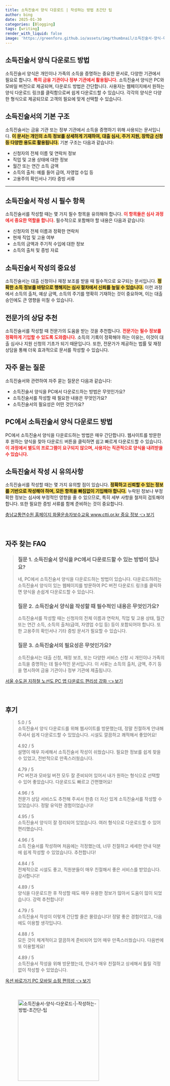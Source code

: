 ```yaml
---
title: 소득진술서 양식 다운로드 | 작성하는 방법 초간단 팁
author: bing
date: 2025-01-30
categories: [Blogging]
tags: [writing]
render_with_liquid: false
image: 'https://greenforu.github.io/assets/img/thumbnail/소득진술서-양식-다운로드-|-작성하는-방법-초간단-팁.webp'
---
```



<h2 id='소득진술서_다운로드_방법'>소득진술서 양식 다운로드 방법</h2>

<p>소득진술서 양식은 개인이나 가족의 소득을 증명하는 중요한 문서로, 다양한 기관에서 필요로 합니다. <b><span style="color: #ee2323;">특히 금융 기관이나 정부 기관에서 활용됩니다.</span></b> 소득진술서 양식은 PC와 모바일 버전으로 제공되며, 다운로드 방법은 간단합니다. 사용자는 웹페이지에서 원하는 양식 다운로드 링크를 클릭함으로써 쉽게 다운로드할 수 있습니다. 각각의 양식은 다양한 형식으로 제공되므로 고객의 필요에 맞게 선택할 수 있습니다.</p>

<h2 id='소득진술서_기본_구조'>소득진술서의 기본 구조</h2>

<p>소득진술서는 금융 기관 또는 정부 기관에서 소득을 증명하기 위해 사용되는 문서입니다. <b><span style="background-color: #ffe066;">이 문서는 개인의 소득 정보를 상세하게 기재하여, 대출 심사, 주거 지원, 장학금 신청 등 다양한 용도로 활용됩니다.</span></b> 기본 구조는 다음과 같습니다:</p>

<ul>
    <li>신청자의 전체 이름 및 연락처 정보</li>
    <li>직업 및 고용 상태에 대한 정보</li>
    <li>월간 또는 연간 소득 금액</li>
    <li>소득의 출처: 예를 들어 급여, 자영업 수입 등</li>
    <li>고용주의 확인서나 기타 증빙 서류</li>
</ul>

<hr />

<h2 id='소득진술서_작성_시_필수_항목'>소득진술서 작성 시 필수 항목</h2>

<p>소득진술서를 작성할 때는 몇 가지 필수 항목을 유의해야 합니다. <b><span style="color: #ee2323;">이 항목들은 심사 과정에서 중요한 역할을 합니다.</span></b> 필수적으로 포함해야 할 내용은 다음과 같습니다:</p>

<ul>
    <li>신청자의 전체 이름과 정확한 연락처</li>
    <li>현재 직업 및 고용 여부</li>
    <li>소득의 금액과 주기적 수입에 대한 정보</li>
    <li>소득의 출처 및 증빙 자료</li>
</ul>

<h2 id='소득진술서_작성의_중요성'>소득진술서 작성의 중요성</h2>

<p>소득진술서는 대출 신청이나 재정 보조를 받을 때 필수적으로 요구되는 문서입니다. <b><span style="background-color: #ffe066;">정확한 소득 정보를 바탕으로 행해지는 심사 절차에서 신뢰를 높일 수 있습니다.</span></b> 이런 과정에서 소득의 출처, 예상 금액, 소득의 주기를 명확히 기재하는 것이 중요하며, 이는 대출 승인에도 큰 영향을 미칠 수 있습니다.</p>

<h2 id='전문가의_상담_추천'>전문가의 상담 추천</h2>

<p>소득진술서를 작성할 때 전문가의 도움을 받는 것을 추천합니다. <b><span style="color: #ee2323;">전문가는 필수 정보를 정확하게 기입할 수 있도록 도와줍니다.</span></b> 소득의 기록이 정확해야 하는 이유는, 이것이 대출 심사나 지원 신청의 기초가 되기 때문입니다. 또한, 전문가가 제공하는 법률 및 재정 상담을 통해 더욱 효과적으로 문서를 작성할 수 있습니다.</p>

<h2 id='자주묻는질문'>자주 묻는 질문</h2>

<p>소득진술서와 관련하여 자주 묻는 질문은 다음과 같습니다:</p>

<ul>
    <li>소득진술서 양식을 PC에서 다운로드하는 방법은 무엇인가요?</li>
    <li>소득진술서를 작성할 때 필요한 내용은 무엇인가요?</li>
    <li>소득진술서의 필요성은 어떤 것인가요?</li>
</ul>

<h2 id='PC_다운로드_방법'>PC에서 소득진술서 양식 다운로드 방법</h2>

<p>PC에서 소득진술서 양식을 다운로드하는 방법은 매우 간단합니다. 웹사이트를 방문한 후 원하는 양식을 찾아 다운로드 버튼을 클릭하면 쉽고 빠르게 다운로드할 수 있습니다. <b><span style="color: #ee2323;">이 과정에서 별도의 프로그램이 요구되지 않으며, 사용자는 직관적으로 양식을 내려받을 수 있습니다.</span></b></p>

<h2 id='소득진술서_작성시_유의사항'>소득진술서 작성 시 유의사항</h2>

<p>소득진술서를 작성할 때는 몇 가지 유의할 점이 있습니다. <b><span style="background-color: #ffe066;">정확하고 신뢰할 수 있는 정보를 기반으로 작성해야 하며, 모든 항목을 빠짐없이 기입해야 합니다.</span></b> 누락된 정보나 부정확한 정보는 심사에 부정적인 영향을 줄 수 있으므로, 특히 세부 사항을 철저히 검토해야 합니다. 또한 필요한 증빙 서류를 함께 준비하는 것이 중요합니다.</p>


<p><a class="click-button" title="충남교통연수원 홈페이지 화물운송자보수교육 www.ctti.or.kr 중요 정보" href="https://greenforu.github.io/posts/%EC%B6%A9%EB%82%A8%EA%B5%90%ED%86%B5%EC%97%B0%EC%88%98%EC%9B%90-%ED%99%88%ED%8E%98%EC%9D%B4%EC%A7%80-%ED%99%94%EB%AC%BC%EC%9A%B4%EC%86%A1%EC%9E%90%EB%B3%B4%EC%88%98%EA%B5%90%EC%9C%A1-www.ctti.or.kr-%EC%A4%91%EC%9A%94-%EC%A0%95%EB%B3%B4/" rel="dofollow">충남교통연수원 홈페이지 화물운송자보수교육 www.ctti.or.kr 중요 정보 👈 보기</a></p><br>
<h2 id='자주_찾는_FAQ'>자주 찾는 FAQ</h2>
<div itemscope="" itemtype="https://schema.org/FAQPage"> 
<blockquote> 
<div itemscope="" itemprop="mainEntity" itemtype="https://schema.org/Question"> 
<h3 itemprop="name">질문 1. 소득진술서 양식을 PC에서 다운로드할 수 있는 방법이 있나요?</h3> 
<div itemscope="" itemprop="acceptedAnswer" itemtype="https://schema.org/Answer"> 
<span itemprop="text"> 
<p>네, PC에서 소득진술서 양식을 다운로드하는 방법이 있습니다. 다운로드하려는 소득진술서 양식이 있는 웹페이지를 방문하여 PC 버전 다운로드 링크를 클릭하면 양식을 손쉽게 다운로드할 수 있습니다.</p> 
</span> 
</div> 
</div> 

<div itemscope="" itemprop="mainEntity" itemtype="https://schema.org/Question"> 
<h3 itemprop="name">질문 2. 소득진술서 양식을 작성할 때 필수적인 내용은 무엇인가요?</h3> 
<div itemscope="" itemprop="acceptedAnswer" itemtype="https://schema.org/Answer"> 
<span itemprop="text"> 
<p>소득진술서를 작성할 때는 신청자의 전체 이름과 연락처, 직업 및 고용 상태, 월간 또는 연간 소득, 소득의 출처(급여, 자영업 수입 등) 등이 포함되어야 합니다. 또한 고용주의 확인서나 기타 증빙 문서가 필요할 수 있습니다.</p> 
</span> 
</div> 
</div> 

<div itemscope="" itemprop="mainEntity" itemtype="https://schema.org/Question"> 
<h3 itemprop="name">질문 3. 소득진술서의 필요성은 무엇인가요?</h3> 
<div itemscope="" itemprop="acceptedAnswer" itemtype="https://schema.org/Answer"> 
<span itemprop="text"> 
<p>소득진술서는 대출 신청, 재정 보조, 또는 다양한 서비스 신청 시 개인이나 가족의 소득을 증명하는 데 필수적인 문서입니다. 이 서류는 소득의 출처, 금액, 주기 등을 명시하여 금융 기관이나 정부 기관에 제출됩니다.</p> 
</span> 
</div> 
</div> 

</blockquote> 
</div>
<p><a class="click-button" title="서울 수도권 지하철 노선도 PC 앱 다운로드 편리성 강화" href="https://greenforu.github.io/posts/%EC%84%9C%EC%9A%B8-%EC%88%98%EB%8F%84%EA%B6%8C-%EC%A7%80%ED%95%98%EC%B2%A0-%EB%85%B8%EC%84%A0%EB%8F%84-PC-%EC%95%B1-%EB%8B%A4%EC%9A%B4%EB%A1%9C%EB%93%9C-%ED%8E%B8%EB%A6%AC%EC%84%B1-%EA%B0%95%ED%99%94/" rel="dofollow">서울 수도권 지하철 노선도 PC 앱 다운로드 편리성 강화 👈 보기</a></p><br>
<h2 id='후기'>후기</h2>
<div itemscope itemtype="https://schema.org/Product">
  <blockquote>
  <div itemprop="review" itemscope itemtype="https://schema.org/Review">
      <div itemprop="reviewRating" itemscope itemtype="https://schema.org/Rating"> <span itemprop="ratingValue">5.0</span> / <span itemprop="bestRating">5</span> </div>
      <span itemprop="reviewBody">소득진술서 양식 다운로드를 위해 웹사이트를 방문했는데, 정말 친절하게 안내해 주셔서 쉽게 다운로드할 수 있었습니다. 시설도 깔끔하고 쾌적해서 좋았어요!</span>
  </div>
  <br>
  <div itemprop="review" itemscope itemtype="https://schema.org/Review">
      <div itemprop="reviewRating" itemscope itemtype="https://schema.org/Rating"> <span itemprop="ratingValue">4.92</span> / <span itemprop="bestRating">5</span> </div>
      <span itemprop="reviewBody">설명이 매우 자세해서 소득진술서 작성이 쉬웠습니다. 필요한 정보를 쉽게 찾을 수 있었고, 전반적으로 만족스러웠습니다.</span>
  </div>
  <br>
  <div itemprop="review" itemscope itemtype="https://schema.org/Review">
      <div itemprop="reviewRating" itemscope itemtype="https://schema.org/Rating"> <span itemprop="ratingValue">4.79</span> / <span itemprop="bestRating">5</span> </div>
      <span itemprop="reviewBody">PC 버전과 모바일 버전 모두 잘 준비되어 있어서 내가 원하는 형식으로 선택할 수 있어 좋았습니다. 다운로드도 빠르고 간편했어요!</span>
  </div>
  <br>
  <div itemprop="review" itemscope itemtype="https://schema.org/Review">
      <div itemprop="reviewRating" itemscope itemtype="https://schema.org/Rating"> <span itemprop="ratingValue">4.96</span> / <span itemprop="bestRating">5</span> </div>
      <span itemprop="reviewBody">전문가 상담 서비스도 추천해 주셔서 한층 더 자신 있게 소득진술서를 작성할 수 있었습니다. 정말 유익한 경험이었습니다!</span>
  </div>
  <br>
  <div itemprop="review" itemscope itemtype="https://schema.org/Review">
      <div itemprop="reviewRating" itemscope itemtype="https://schema.org/Rating"> <span itemprop="ratingValue">4.95</span> / <span itemprop="bestRating">5</span> </div>
      <span itemprop="reviewBody">소득진술서 양식이 잘 정리되어 있었습니다. 여러 형식으로 다운로드할 수 있어 편리했습니다.</span>
  </div>
  <br>
  <div itemprop="review" itemscope itemtype="https://schema.org/Review">
      <div itemprop="reviewRating" itemscope itemtype="https://schema.org/Rating"> <span itemprop="ratingValue">4.96</span> / <span itemprop="bestRating">5</span> </div>
      <span itemprop="reviewBody">소득 진술서를 작성하며 처음에는 걱정했는데, 너무 친절하고 세세한 안내 덕분에 쉽게 작성할 수 있었습니다. 추천합니다!</span>
  </div>
  <br>
  <div itemprop="review" itemscope itemtype="https://schema.org/Review">
      <div itemprop="reviewRating" itemscope itemtype="https://schema.org/Rating"> <span itemprop="ratingValue">4.84</span> / <span itemprop="bestRating">5</span> </div>
      <span itemprop="reviewBody">전체적으로 시설도 좋고, 직원분들이 매우 친절해서 좋은 서비스를 받았습니다. 감사합니다!</span>
  </div>
  <br>
  <div itemprop="review" itemscope itemtype="https://schema.org/Review">
      <div itemprop="reviewRating" itemscope itemtype="https://schema.org/Rating"> <span itemprop="ratingValue">4.89</span> / <span itemprop="bestRating">5</span> </div>
      <span itemprop="reviewBody">양식을 다운로드한 후 작성할 때도 매우 유용한 정보가 많아서 도움이 많이 되었습니다. 강력 추천합니다!</span>
  </div>
  <br>
  <div itemprop="review" itemscope itemtype="https://schema.org/Review">
      <div itemprop="reviewRating" itemscope itemtype="https://schema.org/Rating"> <span itemprop="ratingValue">4.79</span> / <span itemprop="bestRating">5</span> </div>
      <span itemprop="reviewBody">소득진술서 작성이 이렇게 간단할 줄은 몰랐습니다! 정말 좋은 경험이었고, 다음에도 이용할 생각입니다.</span>
  </div>
  <br>
  <div itemprop="review" itemscope itemtype="https://schema.org/Review">
      <div itemprop="reviewRating" itemscope itemtype="https://schema.org/Rating"> <span itemprop="ratingValue">4.88</span> / <span itemprop="bestRating">5</span> </div>
      <span itemprop="reviewBody">모든 것이 체계적이고 깔끔하게 준비되어 있어 매우 만족스러웠습니다. 다음번에 또 이용할게요!</span>
  </div>
  <br>
  <div itemprop="review" itemscope itemtype="https://schema.org/Review">
      <div itemprop="reviewRating" itemscope itemtype="https://schema.org/Rating"> <span itemprop="ratingValue">4.89</span> / <span itemprop="bestRating">5</span> </div>
      <span itemprop="reviewBody">소득진술서 작성을 위해 방문했는데, 안내가 매우 친절하고 상세해서 틀릴 걱정 없이 작성할 수 있었습니다.</span>
  </div>
  </blockquote>
</div>
<p><a class="click-button" title="옥션 바로가기 PC 모바일 쇼핑 편의성" href="https://greenforu.github.io/posts/%EC%98%A5%EC%85%98-%EB%B0%94%EB%A1%9C%EA%B0%80%EA%B8%B0-PC-%EB%AA%A8%EB%B0%94%EC%9D%BC-%EC%87%BC%ED%95%91-%ED%8E%B8%EC%9D%98%EC%84%B1/" rel="dofollow">옥션 바로가기 PC 모바일 쇼핑 편의성 👈 보기</a></p><br>
<figure class="image"><img src="https://greenforu.github.io/assets/img/thumbnail/소득진술서-양식-다운로드-|-작성하는-방법-초간단-팁.webp" alt="소득진술서-양식-다운로드-|-작성하는-방법-초간단-팁" width="256" height="256"></figure>